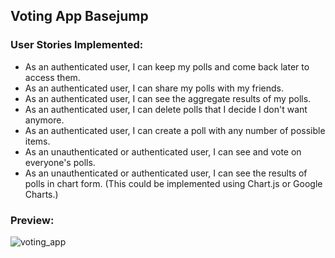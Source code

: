 ## Voting App Basejump 


### User Stories Implemented:

+ As an authenticated user, I can keep my polls and come back later to access them.
+ As an authenticated user, I can share my polls with my friends.
+ As an authenticated user, I can see the aggregate results of my polls.
+ As an authenticated user, I can delete polls that I decide I don't want anymore.
+ As an authenticated user, I can create a poll with any number of possible items.
+ As an unauthenticated or authenticated user, I can see and vote on everyone's polls.
+ As an unauthenticated or authenticated user, I can see the results of polls in chart form. (This could be implemented using Chart.js or Google Charts.)


### Preview:

![voting_app](https://cloud.githubusercontent.com/assets/18378062/19033738/975c6aee-897d-11e6-9180-b5f83a0ae0df.jpg)

